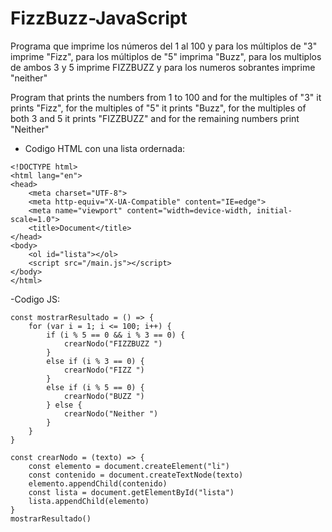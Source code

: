 # FizzBuzz-JavaScript

Programa que imprime los números del 1 al 100 y para los múltiplos de "3" imprime "Fizz", para los múltiplos de "5" imprima "Buzz", para los multiplos de ambos 3 y 5 imprime 
FIZZBUZZ y para los numeros sobrantes imprime "neither"

Program that prints the numbers from 1 to 100 and for the multiples of "3" it prints "Fizz", for the multiples of "5" it prints "Buzz", for the multiples of both 3 and 5 it prints
"FIZZBUZZ" and for the remaining numbers print "Neither"


- Codigo HTML con una lista ordernada: 

```
<!DOCTYPE html>
<html lang="en">
<head>
    <meta charset="UTF-8">
    <meta http-equiv="X-UA-Compatible" content="IE=edge">
    <meta name="viewport" content="width=device-width, initial-scale=1.0">
    <title>Document</title>
</head>
<body>
    <ol id="lista"></ol>
    <script src="/main.js"></script>
</body>
</html>
```

-Codigo JS: 
```
const mostrarResultado = () => {
    for (var i = 1; i <= 100; i++) {
        if (i % 5 == 0 && i % 3 == 0) {
            crearNodo("FIZZBUZZ ")
        }
        else if (i % 3 == 0) {
            crearNodo("FIZZ ")
        }
        else if (i % 5 == 0) {
            crearNodo("BUZZ ")
        } else {
            crearNodo("Neither ")
        }
    }
}

const crearNodo = (texto) => {
    const elemento = document.createElement("li")
    const contenido = document.createTextNode(texto)
    elemento.appendChild(contenido)
    const lista = document.getElementById("lista")
    lista.appendChild(elemento)
}
mostrarResultado()
```


